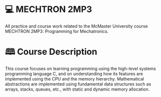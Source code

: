 # 💻 MECHTRON 2MP3
All practice and course work related to the McMaster University course MECHTRON 2MP3: Programming for Mechatronics. 

# 🕮 Course Description 
This course focuses on learning programming using the high-level systems programming language C, and on understanding how its features are implemented using the CPU and the memory hierarchy. Mathematical abstractions are implemented using fundamental data structures such as arrays, stacks, queues, etc., with static and dynamic memory allocation.
